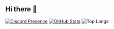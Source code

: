 ## Hi there 👋
[![Discord Presence](https://lanyard-profile-readme.vercel.app/api/560194136188256277)](https://discord.com/users/560194136188256277)
[![GitHub Stats](https://github-readme-stats-peach-pi.vercel.app/api?username=Tiqangh&show_icons=true&hide_border=true&hide_title=true&include_all_commits=true&count_private=true&bg_color=0d1117&text_color=f0f6fc&hide_border=true)](https://github.com/Tiqangh/)
![Top Langs](https://github-readme-stats-peach-pi.vercel.app/api/top-langs/?username=TiqanGH&langs_count=8&theme=tokyonight)
